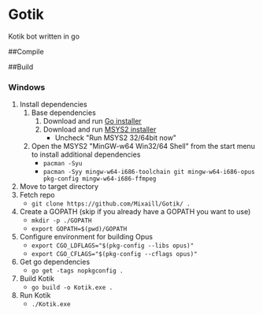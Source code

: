 # Gotik
Kotik bot written in go


##Compile

##Build
### Windows

1. Install dependencies
    1. Base dependencies
        1. Download and run [Go installer](https://golang.org/dl/)
        2. Download and run [MSYS2 installer](http://sourceforge.net/projects/msys2/)
            - Uncheck "Run MSYS2 32/64bit now"
    2. Open the MSYS2 "MinGW-w64 Win32/64 Shell" from the start menu to install additional dependencies
        - `pacman -Syu`
        - `pacman -Syy mingw-w64-i686-toolchain git mingw-w64-i686-opus pkg-config mingw-w64-i686-ffmpeg`
2. Move to target directory
3. Fetch repo
    - `git clone https://github.com/Mixaill/Gotik/ .`
4. Create a GOPATH (skip if you already have a GOPATH you want to use)
    - `mkdir -p ./GOPATH`
    - `export GOPATH=$(pwd)/GOPATH`
5. Configure environment for building Opus
    - `export CGO_LDFLAGS="$(pkg-config --libs opus)"`
    - `export CGO_CFLAGS="$(pkg-config --cflags opus)"`
6. Get go dependencies
    - `go get -tags nopkgconfig .`
7. Build Kotik
    - `go build -o Kotik.exe .`
8. Run Kotik
    - `./Kotik.exe`
